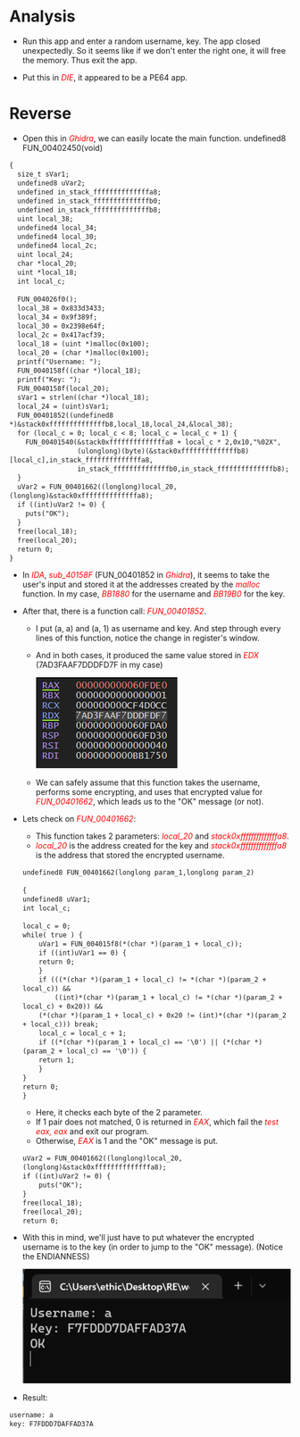 
# Analysis

* Run this app and enter a random username, key. The app closed unexpectedly. So it seems like if we don't enter the right one, it will free the memory. Thus exit the app.

* Put this in <span style="color:red">*DIE*</span>, it appeared to be a PE64 app.

# Reverse

* Open this in <span style="color:red">*Ghidra*</span>, we can easily locate the main function.
undefined8 FUN_00402450(void)
```
{
  size_t sVar1;
  undefined8 uVar2;
  undefined in_stack_ffffffffffffffa8;
  undefined in_stack_ffffffffffffffb0;
  undefined in_stack_ffffffffffffffb8;
  uint local_38;
  undefined4 local_34;
  undefined4 local_30;
  undefined4 local_2c;
  uint local_24;
  char *local_20;
  uint *local_18;
  int local_c;
  
  FUN_004026f0();
  local_38 = 0x833d3433;
  local_34 = 0x9f389f;
  local_30 = 0x2398e64f;
  local_2c = 0x417acf39;
  local_18 = (uint *)malloc(0x100);
  local_20 = (char *)malloc(0x100);
  printf("Username: ");
  FUN_0040158f((char *)local_18);
  printf("Key: ");
  FUN_0040158f(local_20);
  sVar1 = strlen((char *)local_18);
  local_24 = (uint)sVar1;
  FUN_00401852((undefined8 *)&stack0xffffffffffffffb8,local_18,local_24,&local_38);
  for (local_c = 0; local_c < 8; local_c = local_c + 1) {
    FUN_00401540(&stack0xffffffffffffffa8 + local_c * 2,0x10,"%02X",
                 (ulonglong)(byte)(&stack0xffffffffffffffb8)[local_c],in_stack_ffffffffffffffa8,
                 in_stack_ffffffffffffffb0,in_stack_ffffffffffffffb8);
  }
  uVar2 = FUN_00401662((longlong)local_20,(longlong)&stack0xffffffffffffffa8);
  if ((int)uVar2 != 0) {
    puts("OK");
  }
  free(local_18);
  free(local_20);
  return 0;
}
```

* In <span style="color:red">*IDA*</span>, <span style="color:red">*sub_40158F*</span> (FUN_00401852 in <span style="color:red">*Ghidra*</span>), it seems to take the user's input and stored it at the addresses created by the <span style="color:red">*malloc*</span> function. In my case, <span style="color:red">*BB1880*</span> for the username and <span style="color:red">*BB19B0*</span> for the key.

* After that, there is a function call: <span style="color:red">*FUN_00401852*</span>. 
    - I put (a, a) and (a, 1) as username and key. And step through every lines of this function, notice the change in register's window. 

    - And in both cases, it produced the same value stored in <span style="color:red">*EDX*</span>
    (7AD3FAAF7DDDFD7F in my case)

      ![image-1.png](./image-1.png)

    - We can safely assume that this function takes the username, performs some encrypting, and uses that encrypted value for <span style="color:red">*FUN_00401662*</span>, which leads us to the "OK" message (or not).

* Lets check on <span style="color:red">*FUN_00401662*</span>:
    - This function takes 2 parameters: <span style="color:red">*local_20*</span> and <span style="color:red">*stack0xffffffffffffffa8*</span>. 
    - <span style="color:red">*local_20*</span> is the address created for the key and <span style="color:red">*stack0xffffffffffffffa8*</span> is the address that stored the encrypted username.


    ```
    undefined8 FUN_00401662(longlong param_1,longlong param_2)

    {
    undefined8 uVar1;
    int local_c;
    
    local_c = 0;
    while( true ) {
        uVar1 = FUN_004015f8(*(char *)(param_1 + local_c));
        if ((int)uVar1 == 0) {
        return 0;
        }
        if (((*(char *)(param_1 + local_c) != *(char *)(param_2 + local_c)) &&
            ((int)*(char *)(param_1 + local_c) != *(char *)(param_2 + local_c) + 0x20)) &&
        (*(char *)(param_1 + local_c) + 0x20 != (int)*(char *)(param_2 + local_c))) break;
        local_c = local_c + 1;
        if ((*(char *)(param_1 + local_c) == '\0') || (*(char *)(param_2 + local_c) == '\0')) {
        return 1;
        }
    }
    return 0;
    }
    ```
    - Here, it checks each byte of the 2 parameter.
    - If 1 pair does not matched, 0 is returned in <span style="color:red">*EAX*</span>, which fail the <span style="color:red">*test eax, eax*</span> and exit our program.
    - Otherwise, <span style="color:red">*EAX*</span> is 1 and the "OK" message is put.

    ```
    uVar2 = FUN_00401662((longlong)local_20,(longlong)&stack0xffffffffffffffa8);
    if ((int)uVar2 != 0) {
        puts("OK");
    }
    free(local_18);
    free(local_20);
    return 0;
    ```

* With this in mind, we'll just have to put whatever the encrypted username is to the key (in order to jump to the "OK" message).
(Notice the ENDIANNESS) 

  ![image-2.png](./image-2.png)

* Result:
```
username: a
key: F7FDDD7DAFFAD37A
```



